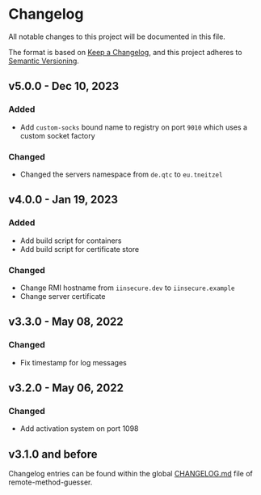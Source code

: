 # Changelog

All notable changes to this project will be documented in this file.

The format is based on [Keep a Changelog](https://keepachangelog.com/en/1.0.0/),
and this project adheres to [Semantic Versioning](https://semver.org/spec/v2.0.0.html).


## v5.0.0 - Dec 10, 2023

### Added

* Add `custom-socks` bound name to registry on port `9010` which uses a custom socket factory

### Changed

* Changed the servers namespace from `de.qtc` to `eu.tneitzel`


## v4.0.0 - Jan 19, 2023

### Added

* Add build script for containers
* Add build script for certificate store

### Changed

* Change RMI hostname from `iinsecure.dev` to `iinsecure.example`
* Change server certificate


## v3.3.0 - May 08, 2022

### Changed

* Fix timestamp for log messages


## v3.2.0 - May 06, 2022

### Changed

* Add activation system on port 1098


## v3.1.0 and before

Changelog entries can be found within the global [CHANGELOG.md](/CHANGELOG.md) file
of remote-method-guesser.
